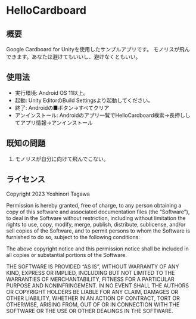 # HelloCardboard

## 概要

Google Cardboard for Unityを使用したサンプルアプリです。
モノリスが飛んできます。あなたは避けてもいいし、避けなくともいい。

## 使用法

- 実行環境: Android OS 11以上。
- 起動: Unity EditorのBuild Settingsより起動してください。
- 終了: Androidの■ボタン→すべてクリア
- アンインストール: Androidのアプリ一覧でHelloCardboard検索→長押ししてアプリ情報→アンインストール

## 既知の問題

1. モノリスが自分に向けて飛んでこない。

## ライセンス

Copyright 2023 Yoshinori Tagawa

Permission is hereby granted, free of charge, to any person obtaining a copy of this software and associated documentation files (the “Software”), to deal in the Software without restriction, including without limitation the rights to use, copy, modify, merge, publish, distribute, sublicense, and/or sell copies of the Software, and to permit persons to whom the Software is furnished to do so, subject to the following conditions:

The above copyright notice and this permission notice shall be included in all copies or substantial portions of the Software.

THE SOFTWARE IS PROVIDED “AS IS”, WITHOUT WARRANTY OF ANY KIND, EXPRESS OR IMPLIED, INCLUDING BUT NOT LIMITED TO THE WARRANTIES OF MERCHANTABILITY, FITNESS FOR A PARTICULAR PURPOSE AND NONINFRINGEMENT. IN NO EVENT SHALL THE AUTHORS OR COPYRIGHT HOLDERS BE LIABLE FOR ANY CLAIM, DAMAGES OR OTHER LIABILITY, WHETHER IN AN ACTION OF CONTRACT, TORT OR OTHERWISE, ARISING FROM, OUT OF OR IN CONNECTION WITH THE SOFTWARE OR THE USE OR OTHER DEALINGS IN THE SOFTWARE.
